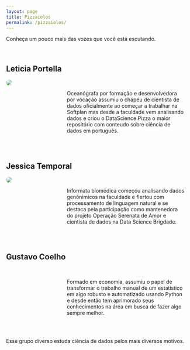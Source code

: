 ```yaml
---
layout: page
title: Pizzaiolos
permalink: /pizzaiolos/
---
```

<style>

.row {
    display: table;
}

.pizzaiolo-img {
    width: 30%;
    float: left;
}

.pizzaiolo-img>img {
    border-radius: 50%;
}

.pizzaiolo-description {
    width: 70%;
    float: right;
}
.pizzaiolo-description>p {
    padding: 15px;
}
</style>

Conheça um pouco mais das vozes que você está escutando.

<br>
<div class="row">
  <h2>Leticia Portella</h2>
  <div class="pizzaiolo-img">
    <img src="https://pbs.twimg.com/profile_images/917141735528189952/YL2gKqFJ_400x400.jpg">
  </div>
  <div class="pizzaiolo-description">
    <p>Oceanógrafa por formação e desenvolvedora por vocação assumiu o chapéu de cientista de dados oficialmente ao começar a trabalhar na Softplan mas desde a faculdade vem analisando dados e criou o DataScience.Pizza o maior repositório com conteudo sobre ciência de dados em português.</p>
  </div>
</div>
<br>
<div class="row">
  <h2>Jessica Temporal</h2>
  <div class="pizzaiolo-img">
  <img src="https://pbs.twimg.com/profile_images/927004212239765506/-uSPAJyo_400x400.jpg">
  </div>
  <div class="pizzaiolo-description">
    <p>Informata biomédica começou analisando dados genônimicos na faculdade e flertou com processamento de linguagem natural e se destaca pela participação como mantenedora do projeto Operação Serenata de Amor e cientista de dados na Data Science Brigdade.</p>
  </div>
</div>
<br>
<div class="row">
  <h2>Gustavo Coelho</h2>
  <div class="pizzaiolo-img">
  <img src="">
  </div>
  <div class="pizzaiolo-description">
    <p>Formado em economia, assumiu o papel de transformar o trabalho manual de um estatístico em algo robusto e automatizado usando Python e desde então tem aprimorado seus conhecimentos na área em busca de fazer algo sempre melhor.</p>
  </div>
</div>
<br>

Esse grupo diverso estuda ciência de dados pelos mais diversos motivos.
